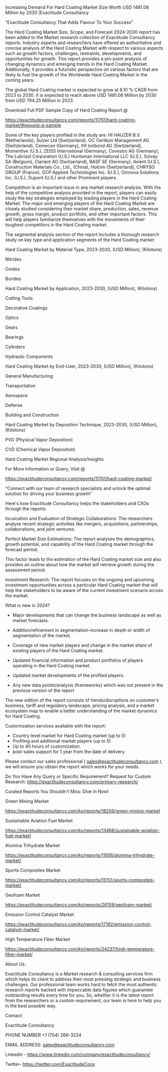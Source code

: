 Increasing Demand For Hard Coating Market Size Worth USD 1481.08 Million by 2030 |Exactitude Consultancy

“Exactitude Consultancy That Adds Flavour To Your Success”

The Hard Coating Market Size, Scope, and Forecast 2024-2030 report has been added to the Market research collection of Exactitude Consultancy reports. Industry experts and researchers have offered an authoritative and concise analysis of the Hard Coating Market with respect to various aspects such as growth factors, challenges, restraints, developments, and opportunities for growth. This report provides a pin-point analysis of changing dynamics and emerging trends in the Hard Coating Market. Additionally, it provides a futuristic perspective on various factors that are likely to fuel the growth of the Worldwide Hard Coating Market in the coming years.

The global Hard Coating market is expected to grow at 8.10 % CAGR from 2023 to 2030. It is expected to reach above USD 1481.08 Million by 2030 from USD 794.25 Million in 2023.

Download Full PDF Sample Copy of Hard Coating Report @

https://exactitudeconsultancy.com/reports/11761/hard-coating-market/#request-a-sample

Some of the key players profiled in the study are: HI HAUZER B.V. (Netherlands), Sulzer Ltd (Switzerland). OC Oerlikon Management AG (Switzerland), Cemecon (Germany), IHI Ionbond AG (Switzerland), Momentive (U.S.), ZEISS International (Germany), Covestro AG (Germany), The Lubrizol Corporation (U.S.) Huntsman International LLC (U.S.), Solvay SA (Belgium), Clariant AG (Switzerland), BASF SE (Germany), Avient (U.S.), Construction Materials Co., Ltd., (China), Holcim (Switzerland), CHRYSO GROUP (France), GCP Applied Technologies Inc. (U.S.), Omnova Solutions Inc. (U.S.), Dupont (U.S.) and other Prominent players.

Competition is an important issue in any market research analysis. With the help of the competitive analysis provided in the report, players can easily study the key strategies employed by leading players in the Hard Coating Market. The major and emerging players of the Hard Coating Market are closely studied considering their market share, production, sales, revenue growth, gross margin, product portfolio, and other important factors. This will help players familiarize themselves with the movements of their toughest competitors in the Hard Coating market.

The segmental analysis section of the report includes a thorough research study on key type and application segments of the Hard Coating market

Hard Coating Market by Material Type, 2023-2030, (USD Million), (Kilotons)

Nitrides

Oxides

Borides

Hard Coating Market by Application, 2023-2030, (USD Million), (Kilotons)

Cutting Tools

Decorative Coatings

Optics

Gears

Bearings

Cylinders

Hydraulic Components

Hard Coating Market by End-User, 2023-2030, (USD Million), (Kilotons)

General Manufacturing

Transportation

Aerospace

Defense

Building and Construction

Hard Coating Market by Deposition Technique, 2023-2030, (USD Million), (Kilotons)

PVD (Physical Vapor Deposition)

CVD (Chemical Vapor Deposition)

Hard Coating Market Regional Analysis/Insights

For More Information or Query, Visit @

https://exactitudeconsultancy.com/reports/11761/hard-coating-market/

“Connect with our team of research specialists and unlock the optimal solution for driving your business growth”

Here's how Exactitude Consultancy helps the stakeholders and CXOs through the reports:

Inculcation and Evaluation of Strategic Collaborations: The researchers analyse recent strategic activities like mergers, acquisitions, partnerships, collaborations, and joint ventures.

Perfect Market Size Estimations: The report analyses the demographics, growth potential, and capability of the Hard Coating market through the forecast period.

This factor leads to the estimation of the Hard Coating market size and also provides an outline about how the market will retrieve growth during the assessment period.

Investment Research: The report focuses on the ongoing and upcoming investment opportunities across a particular Hard Coating market that will help the stakeholders to be aware of the current investment scenario across the market.

What is new in 2024?

- Major developments that can change the business landscape as well as market forecasts.

- Addition/refinement in segmentation–Increase in depth or width of segmentation of the market.

- Coverage of new market players and change in the market share of existing players of the Hard Coating market.

- Updated financial information and product portfolios of players operating in the Hard Coating  market.

- Updated market developments of the profiled players.

- Any new data points/analysis (frameworks) which was not present in the previous version of the report

The new edition of the report consists of trends/disruptions on customer’s business, tariff and regulatory landscape, pricing analysis, and a market ecosystem map to enable a better understanding of the market dynamics for Hard Coating.

Customization services available with the report:

- Country level market for Hard Coating market (up to 5)
- Profiling and additional market players (up to 5)
- Up to 40 hours of customization.
- post-sales support for 1 year from the date of delivery.

Please contact our sales professional ( sales@exactitudeconsultancy.com ),  we will ensure you obtain the report which works for your needs.

Do You Have Any Query or Specific Requirement? Request for Custom Research: https://exactitudeconsultancy.com/primary-research/

Curated Reports You Shouldn't Miss: Dive In Now!

Green Mining Market

https://exactitudeconsultancy.com/ko/reports/18206/green-mining-market

Sustainable Aviation Fuel Market

https://exactitudeconsultancy.com/ko/reports/13468/sustainable-aviation-fuel-market/

Alumina Trihydrate Market

https://exactitudeconsultancy.com/ko/reports/11956/alumina-trihydrate-market/

Sports Composites Market

https://exactitudeconsultancy.com/ko/reports/15112/sports-composites-market/

Geofoam Market

https://exactitudeconsultancy.com/ko/reports/26158/geofoam-market/

Emission Control Catalyst Market

https://exactitudeconsultancy.com/ko/reports/17192/emission-control-catalyst-market/

High Temperature Fiber Market

https://exactitudeconsultancy.com/ko/reports/24237/high-temperature-fiber-market/

About Us:

Exactitude Consultancy is a Market research & consulting services firm which helps its client to address their most pressing strategic and business challenges. Our professional team works hard to fetch the most authentic research reports backed with impeccable data figures which guarantee outstanding results every time for you. So, whether it is the latest report from the researchers or a custom requirement, our team is here to help you in the best possible way.

Contact:

Exactitude Consultancy

PHONE NUMBER +1 (704) 266-3234

EMAIL ADDRESS: sales@exactitudeconsultancy.com

Linkedin - https://www.linkedin.com/company/exactitudeconsultancy/

Twitter- https://twitter.com/ExactitudeCons
